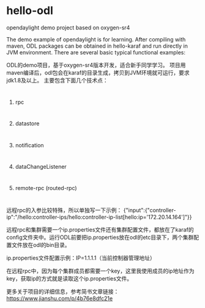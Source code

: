 # hello-odl
opendaylight demo project
based on oxygen-sr4

The demo example of opendaylight is for learning.
After compiling with maven, ODL packages can be obtained in hello-karaf and run directly in JVM environment.
There are several basic typical functional examples:

ODL的demo项目，基于oxygen-sr4版本开发，适合新手同学学习。
项目用maven编译后，odl包会在karaf的目录生成，拷贝到JVM环境就可运行，要求jdk1.8及以上。
主要包含下面几个技术点：

#
1) rpc
#
2) datastore
#
3) notification
#
4) dataChangeListener
#
5) remote-rpc (routed-rpc)
#

远程rpc的入参比较特殊，所以单独写一下示例：
{"input":{"controller-ip":"/hello:controller-ips/hello:controller-ip-list[hello:ip='172.20.14.164']"}}

远程rpc和集群需要一个ip.properties文件还有集群配置文件，都放在了karaf的config文件夹中。运行ODL前要把ip.properties放在odl的etc目录下，两个集群配置文件放在odl的bin目录。

ip.properties文件配置示例：IP=1.1.1.1（当前控制器管理地址）

在远程rpc中，因为每个集群成员都需要一个key，这里我使用成员的ip地址作为key，获取ip的方式就是读取这个ip.properties文件。

更多关于项目的详细信息，参考简书文章链接：
https://www.jianshu.com/p/4b76e8dfc21e
